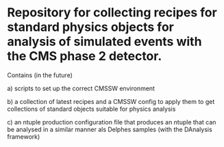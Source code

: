 Repository for collecting recipes for standard physics objects for analysis of simulated events with the CMS phase 2 detector.
=========================


Contains (in the future)

a) scripts to set up the correct CMSSW environment

b) a collection of latest recipes and a CMSSW config to apply them to get collections of standard objects suitable for physics analysis

c) an ntuple production configuration file that produces an ntuple that can be analysed in a similar manner als Delphes samples (with the DAnalysis framework)

